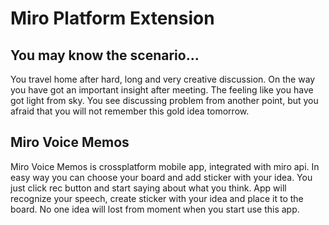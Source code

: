 # Miro Platform Extension

## You may know the scenario...

You travel home after hard, long and very creative discussion. On the way you have got an important insight after meeting. The feeling like you have got light from sky. You see discussing problem from another point, but you afraid that you will not remember this gold idea tomorrow. 

## Miro Voice Memos

Miro Voice Memos is crossplatform mobile app, integrated with miro api. In easy way you can choose your board and add sticker with your idea. You just click rec button and start saying about what you think. App will recognize your speech, create sticker with your idea and place it to the board. No one idea will lost from moment when you start use this app.
